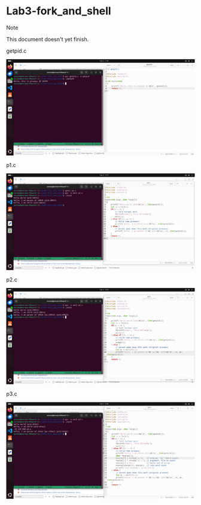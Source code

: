 # Lab3-fork_and_shell

> [!NOTE]
> This document doesn't yet finish.

getpid.c

![getpid.c](https://github.com/zorone/CPE3333/blob/master/res/Screenshot%20from%202024-09-05%2011-49-28.png?raw=true "getpid.c")

p1.c

![p1.c](https://github.com/zorone/CPE3333/blob/master/res/Screenshot%20from%202024-09-05%2011-57-31.png?raw=true "p1.c")

p2.c

![p2.c](https://github.com/zorone/CPE3333/blob/master/res/Screenshot%20from%202024-09-05%2012-02-06.png?raw=true "p2.c")

p3.c

![p3.c](https://github.com/zorone/CPE3333/blob/master/res/Screenshot%20from%202024-09-05%2012-08-10.png?raw=true "p3.c")
